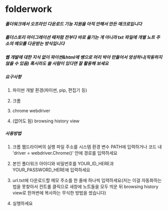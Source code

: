 # folderwork

##### 폴더워크에서 오프라인 다운로드 기능 지원을 아직 안해서 만든 매크로입니다

##### 폴더스토리 마이그레이션 때처럼 전부다 바로 옮기는 게 아니라 txt 파일에 개별 노트 주소의 메모를 다운받는 방식입니다

##### 웹 개발에 대한 지식 없이 파이썬&html에 쌩으로 머리 박아 만들어서 엉성하니(작동하지 않을 수 있음) 혹시라도 쓸 사람이 있다면 잘 활용해 보세요


##### 요구사항

1. 파이썬 개발 환경(파이썬, pip, 편집기 등)

2. 크롬

3. chrome webdriver

4. (없어도 됨) browsing history view

##### 사용방법

1. 크롬 웹드라이버의 실행 파일 주소를 시스템 환경 변수 PATH에 입력하거나 코드 내 'driver = webdriver.Chrome()' 안에 경로를 입력하세요
   
2. 본인 폴더워크 아이디와 비밀번호를 YOUR_ID_HERE과 YOUR_PASSWORD_HERE에 입력하세요

3. url.txt에 다운로드할 메모 주소를 한 줄에 하나씩 입력하세요(저는 이걸 자동화하는 법을 못찾아서 컨트롤 클릭으로 새창에 노트들을 모두 띄운 뒤 browsing history view로 한꺼번에 복사하는 무식한 방법을 썼습니다)

4. 실행하세요

